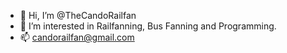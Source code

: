 - 👋 Hi, I’m @TheCandoRailfan
- 👀 I’m interested in Railfanning, Bus Fanning and Programming.
- 📫 candorailfan@gmail.com

<!---
TheCandoRailfan/TheCandoRailfan is a ✨ special ✨ repository because its `README.md` (this file) appears on your GitHub profile.
You can click the Preview link to take a look at your changes.
--->
